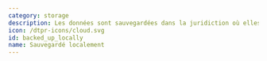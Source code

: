 ```yaml
---
category: storage
description: Les données sont sauvegardées dans la juridiction où elles ont été collectées.
icon: /dtpr-icons/cloud.svg
id: backed_up_locally
name: Sauvegardé localement
---
```


